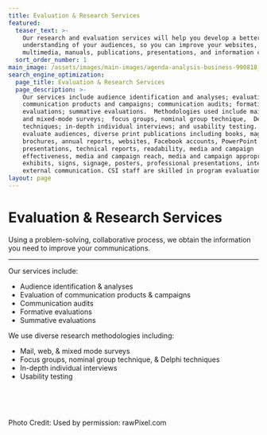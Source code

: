 ```yaml
---
title: Evaluation & Research Services
featured:
  teaser_text: >-
    Our research and evaluation services will help you develop a better
    understanding of your audiences, so you can improve your websites,
    multimedia, manuals, publications, presentations, and information campaigns.
  sort_order_number: 1
main_image: /assets/images/main-images/agenda-analysis-business-990818_Eval_Research.jpg
search_engine_optimization:
  page_title: Evaluation & Research Services
  page_description: >-
    Our services include audience identification and analyses; evaluation of
    communication products and campaigns; communication audits; formative
    evaluations; summative evaluations.  Methodologies used include mail, web,
    and mixed-mode surveys;  focus groups, nominal group technique,  Delphi
    techniques; in-depth individual interviews; and usability testing. CSI can
    evaluate audiences, diverse print publications including books, magazines,
    brochures, annual reports, websites, Facebook accounts, PowerPoint
    presentations, technical reports, readability, media and campaign
    effectiveness, media and campaign reach, media and campaign appropriateness,
    exhibits, signs, signage, posters, professional presentations, internal and
    external communication. CSI staff are skilled in program evaluation.
layout: page
---
```


# Evaluation & Research Services

Using a problem-solving, collaborative process, we obtain the information you need to improve your communications.

---

Our services include:&nbsp;&nbsp;

* Audience identification & analyses
* Evaluation of communication products & campaigns
* Communication audits
* Formative evaluations
* Summative evaluations

We use diverse research methodologies including:

* Mail, web, & mixed mode surveys
* Focus groups, nominal group technique, & Delphi techniques
* In-depth individual interviews
* Usability testing

&nbsp;

&nbsp;

Photo Credit: Used by permission: rawPixel.com